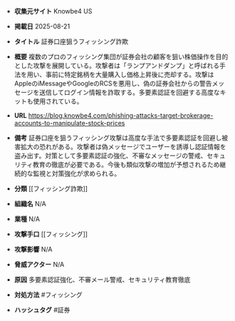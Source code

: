 - **収集元サイト**
Knowbe4 US

- **掲載日**
2025-08-21

- **タイトル**
証券口座狙うフィッシング詐欺

- **概要**
複数のプロのフィッシング集団が証券会社の顧客を狙い株価操作を目的とした攻撃を展開している。攻撃者は「ランプアンドダンプ」と呼ばれる手法を用い、事前に特定銘柄を大量購入し価格上昇後に売却する。攻撃はAppleのiMessageやGoogleのRCSを悪用し、偽の証券会社からの警告メッセージを送信してログイン情報を詐取する。多要素認証を回避する高度なキットも使用されている。

- **URL**
https://blog.knowbe4.com/phishing-attacks-target-brokerage-accounts-to-manipulate-stock-prices

- **備考**
証券口座を狙うフィッシング攻撃は高度な手法で多要素認証を回避し被害拡大の恐れがある。攻撃者は偽メッセージでユーザーを誘導し認証情報を盗み出す。対策として多要素認証の強化、不審なメッセージの警戒、セキュリティ教育の徹底が必要である。今後も類似攻撃の増加が予想されるため継続的な監視と対策強化が求められる。

- **分類**
[[フィッシング詐欺]]

- **組織名**
N/A

- **業種**
N/A

- **攻撃手口**
[[フィッシング]]

- **攻撃影響**
N/A

- **脅威アクター**
N/A

- **原因**
多要素認証強化、不審メール警戒、セキュリティ教育徹底

- **対処方法**
#フィッシング

- **ハッシュタグ**
#証券
